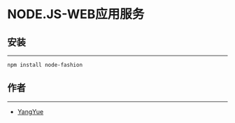 # NODE.JS-WEB应用服务

## 安装
------
```
npm install node-fashion
```
 
## 作者
------
 - [YangYue](https://github.com/anguer)
